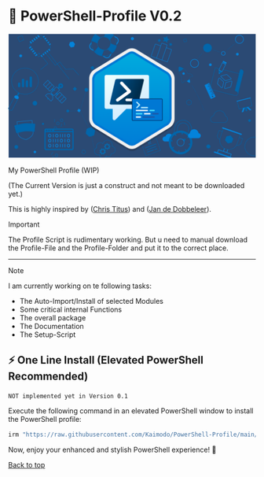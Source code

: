 # 🎨 PowerShell-Profile V0.2

<a name="top"></a>

![](./ico/powershell.png)

My PowerShell Profile (WIP)

(The Current Version is just a construct and not meant to be downloaded yet.)

This is highly inspired by ([Chris Titus](https://github.com/ChrisTitusTech)) and ([Jan de Dobbeleer](https://github.com/JanDeDobbeleer)).

> [!IMPORTANT]
> The Profile Script is rudimentary working. But u need to manual download the Profile-File and the Profile-Folder and put it to the correct place.

---

> [!NOTE]
> I am currently working on te following tasks:
>
> - The Auto-Import/Install of selected Modules
> - Some critical internal Functions
> - The overall package
> - The Documentation
> - The Setup-Script

## ⚡ One Line Install (Elevated PowerShell Recommended)

`NOT implemented yet in Version 0.1`

Execute the following command in an elevated PowerShell window to install the PowerShell profile:

```bash
irm "https://raw.githubusercontent.com/Kaimodo/PowerShell-Profile/main/setup.ps1" | iex
```

Now, enjoy your enhanced and stylish PowerShell experience! 🚀

[Back to top](#top)
